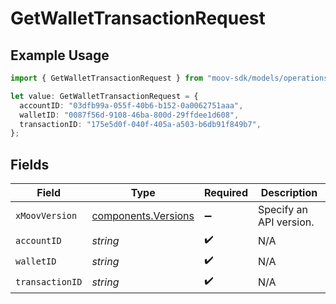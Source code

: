 # GetWalletTransactionRequest

## Example Usage

```typescript
import { GetWalletTransactionRequest } from "moov-sdk/models/operations";

let value: GetWalletTransactionRequest = {
  accountID: "03dfb99a-055f-40b6-b152-0a0062751aaa",
  walletID: "0087f56d-9108-46ba-800d-29ffdee1d608",
  transactionID: "175e5d0f-040f-405a-a503-b6db91f849b7",
};
```

## Fields

| Field                                                      | Type                                                       | Required                                                   | Description                                                |
| ---------------------------------------------------------- | ---------------------------------------------------------- | ---------------------------------------------------------- | ---------------------------------------------------------- |
| `xMoovVersion`                                             | [components.Versions](../../models/components/versions.md) | :heavy_minus_sign:                                         | Specify an API version.                                    |
| `accountID`                                                | *string*                                                   | :heavy_check_mark:                                         | N/A                                                        |
| `walletID`                                                 | *string*                                                   | :heavy_check_mark:                                         | N/A                                                        |
| `transactionID`                                            | *string*                                                   | :heavy_check_mark:                                         | N/A                                                        |